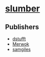 # [slumber](https://pypi.org/project/slumber)



## Publishers
- [dstufft](https://pypi.org/user/dstufft)
- [Merwok](https://pypi.org/user/Merwok)
- [samgiles](https://pypi.org/user/samgiles)

